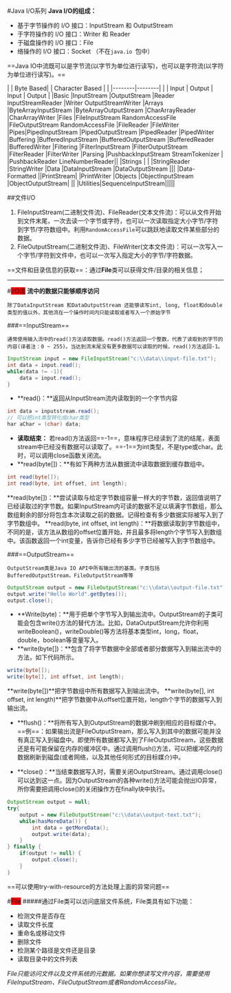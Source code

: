 #Java I/O系列
**Java I/O的组成：**
- 基于字节操作的 I/O 接口：InputStream 和 OutputStream
- 于字符操作的 I/O 接口：Writer 和 Reader
- 于磁盘操作的 I/O 接口：File
- 络操作的 I/O 接口：Socket （不在`java.io `包中）

==Java IO中流既可以是字节流(以字节为单位进行读写)，也可以是字符流(以字符为单位进行读写)。==



|        |  Byte Based|        | Character Based |    	   |
|--------|--------|
|        |  Input     | Output | Input 			 |  Output |
|Basic  |InputStream  |OutputStream |Reader InputStreamReader  |Writer OutputStreamWriter
|Arrays  |ByteArrayInputStream   |ByteArrayOutputStream  |CharArrayReader |CharArrayWriter
|Files |FileInputStream RandomAccessFile |FileOutputStream RandomAccessFile |FileReader |FileWriter
|Pipes|PipedInputStream  |PipedOutputStream |PipedReader |PipedWriter
|Buffering |BufferedInputStream |BufferedOutputStream |BufferedReader |BufferedWriter
|Filtering   |FilterInputStream |FilterOutputStream  |FilterReader  |FilterWriter
|Parsing  |PushbackInputStream StreamTokenizer |  |PushbackReader LineNumberReader||
|Strings |  |   |StringReader |StringWriter
|Data |DataInputStream |DataOutputStream |||
|Data-Formatted ||PrintStream| |PrintWriter
|Objects  |ObjectInputStream  |ObjectOutputStream|  ||
|Utilities|SequenceInputStream|||||



##文件I/O
1. FileInputStream(二进制文件流)、FileReader(文本文件流)：可以从文件开始到文件末尾，一次去读一个字节或字符，也可以一次读取指定大小字节/字符到字节/字符数组中。利用`RandomAccessFile`可以跳跃地读取文件某些部分的数据。
2. FileOutputStream(二进制文件流)、FileWriter(文本文件流)：可以一次写入一个字节/字符到文件中，也可以一次写入指定大小的字节/字符数据。

==文件和目录信息的获取==：通过**File**类可以获得文件/目录的相关信息；

- - -


#<span style="background-color: #FF0000">I/O流</span>
**流中的数据只能够顺序访问**
	
	除了DataInputStream 和DataOutputStream 还能够读写int, long, float和double类型的值以外，其他流在一个操作时间内只能读取或者写入一个原始字节
###==InputStream==
	
	通常使用输入流中的read()方法读取数据。read()方法返回一个整数，代表了读取到的字节的内容(译者注：0 ~ 255)。当达到流末尾没有更多数据可以读取的时候，read()方法返回-1。
```java
InputStream input = new FileInputStream("c:\\data\\input-file.txt");
int data = input.read(); 
while(data != -1){
	data = input.read();
}
```
- **read()：**返回从InputStream流内读取到的一个字节内容

```java
int data = inputstream.read();
// 可以把int类型转化成char类型
har aChar = (char) data;
```
- **读取结束：** 若read()方法返回==-1==，意味程序已经读到了流的结尾，表面stream中已经没有数据可以读取了。==-1==为int类型，不是type或char。此时，可以调用close函数关闭流。
- **read(byte[])：**有如下两种方法从数据流中读取数据到缓存数组中。

```java
int read(byte[]);
int read(byte, int offset, int length);
```
**read(byte[])：**尝试读取与给定字节数组容量一样大的字节数，返回值说明了已经读取过的字节数。如果InputStream内可读的数据不足以填满字节数组，那么数组剩余的部分将包含本次读取之前的数据。记得检查有多少数据实际被写入到了字节数组中。
**read(byte, int offset, int length)：**将数据读取到字节数组中，不同的是，该方法从数组的offset位置开始，并且最多将length个字节写入到数组中。该函数返回一个int变量，告诉你已经有多少字节已经被写入到字节数组中。


###==OutputStream==
	
	OutputStream类是Java IO API中所有输出流的基类。子类包括BufferedOutputStream，FileOutputStream等等
```java
OutputStream output = new FileOutputStream("c:\\data\\output-file.txt");
output.write("Hello World".getBytes());
output.close();
```
- **Write(byte)：**用于把单个字节写入到输出流中。OutputStream的子类可能会包含write()方法的替代方法。比如，DataOutputStream允许你利用writeBoolean()，writeDouble()等方法将基本类型int，long，float，double，boolean等变量写入。
- **write(byte[])：**包含了将字节数据中全部或者部分数据写入到输出流中的方法，如下代码所示。

```java
write(byte[]);
write(byte[], int offset, int length);
```
**write(byte[])**把字节数组中所有数据写入到输出流中。
**write(byte[], int offset, int length)**把字节数据中从offset位置开始，length个字节的数据写入到输出流。

- **flush()：**将所有写入到OutputStream的数据冲刷到相应的目标媒介中。==例==：如果输出流是FileOutputStream，那么写入到其中的数据可能并没有真正写入到磁盘中。即使所有数据都写入到了FileOutputStream，这些数据还是有可能保留在内存的缓冲区中。通过调用flush()方法，可以把缓冲区内的数据刷新到磁盘(或者网络，以及其他任何形式的目标媒介)中。

- **close()：**当结束数据写入时，需要关闭OutputStream。通过调用close()可以达到这一点。因为OutputStream的各种write()方法可能会抛出IO异常，所你需要把调用close()的关闭操作方在finally块中执行。
```java
OutputStream output = null;
try{
    output = new FileOutputStream("c:\\data\\output-text.txt");
    while(hasMoreData()) {
        int data = getMoreData();
        output.write(data);
    }
} finally {
    if(output != null) {
        output.close();
    }
}
```
==可以使用try-with-resource的方法处理上面的异常问题==

#<span style="background-color: #FF0000">File</span>
#####通过File类可以访问底层文件系统，File类具有如下功能：
- 检测文件是否存在
- 读取文件长度
- 重命名或移动文件
- 删除文件
- 检测某个路径是文件还是目录
- 读取目录中的文件列表

*File只能访问文件以及文件系统的元数据。如果你想读写文件内容，需要使用FileInputStream、FileOutputStream或者RandomAccessFile。*











